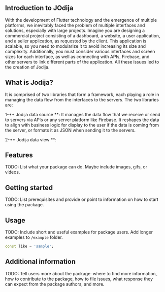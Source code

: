 ## Introduction to JOdija

 With the development of Flutter technology and the emergence of multiple platforms, we inevitably faced the problem of multiple interfaces and solutions, especially with large projects. Imagine you are designing a commercial project consisting of a dashboard, a website, a user application, and a seller application, as requested by the client. This application is scalable, so you need to modularize it to avoid increasing its size and complexity. Additionally, you must consider various interfaces and screen sizes for each interface, as well as connecting with APIs, Firebase, and other servers to link different parts of the application. All these issues led to the creation of Jodija.

## What is Jodija? 
It is comprised of two libraries that form a framework, each playing a role in managing the data flow from the interfaces to the servers. The two libraries are:

1-** Jodija data source **: It manages the data flow that we receive or send to servers via APIs or any server platform like Firebase. It reshapes the data to align with business logic for display to the user if the data is coming from the server, or formats it as JSON when sending it to the servers.

2-** Jodija data view **:



## Features

TODO: List what your package can do. Maybe include images, gifs, or videos.

## Getting started

TODO: List prerequisites and provide or point to information on how to
start using the package.

## Usage

TODO: Include short and useful examples for package users. Add longer examples
to `/example` folder.

```dart
const like = 'sample';
```

## Additional information

TODO: Tell users more about the package: where to find more information, how to
contribute to the package, how to file issues, what response they can expect
from the package authors, and more.
